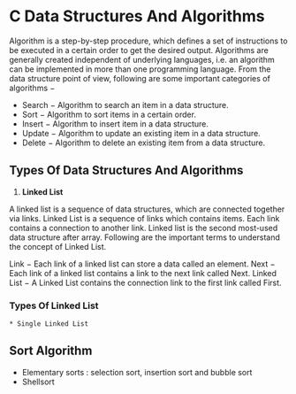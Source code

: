 # C Data Structures And Algorithms
Algorithm is a step-by-step procedure, which defines a set of instructions to be executed in a certain order to get the desired output. Algorithms are generally created independent of underlying languages, i.e. an algorithm can be implemented in more than one programming language.
From the data structure point of view, following are some important categories of algorithms −

* Search − Algorithm to search an item in a data structure.
* Sort − Algorithm to sort items in a certain order.
* Insert − Algorithm to insert item in a data structure.
* Update − Algorithm to update an existing item in a data structure.
* Delete − Algorithm to delete an existing item from a data structure.

## Types Of Data Structures And Algorithms

1. **Linked List**

A linked list is a sequence of data structures, which are connected together via links.
Linked List is a sequence of links which contains items. Each link contains a connection to another link.
Linked list is the second most-used data structure after array.
Following are the important terms to understand the concept of Linked List.

Link − Each link of a linked list can store a data called an element.
Next − Each link of a linked list contains a link to the next link called Next.
Linked List − A Linked List contains the connection link to the first link called First.

### Types Of Linked List
	* Single Linked List

## Sort Algorithm
- Elementary sorts : selection sort, insertion sort and bubble sort
- Shellsort
